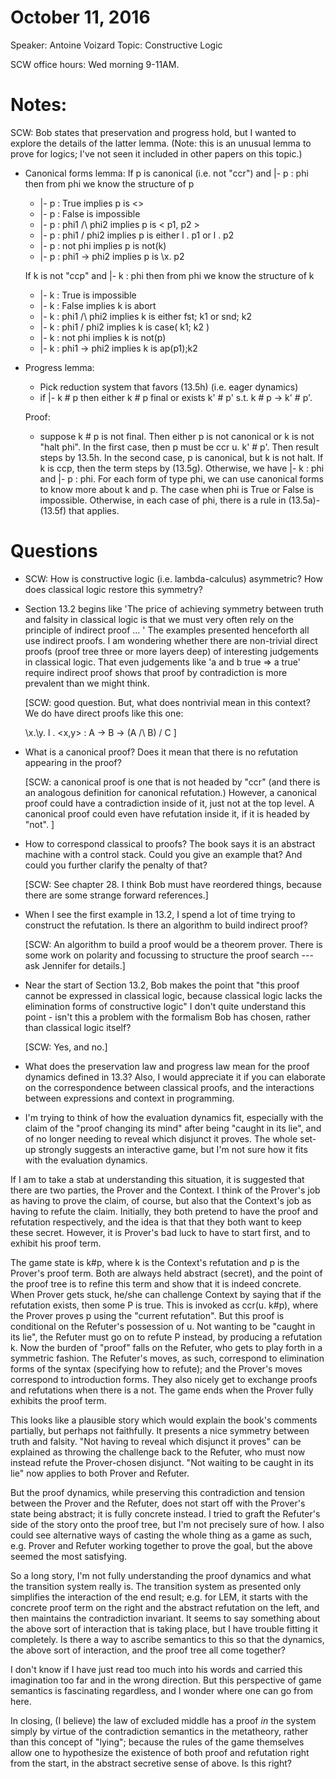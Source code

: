# October 11, 2016

Speaker: Antoine Voizard
Topic: Constructive Logic

SCW office hours: Wed morning 9-11AM.

# Notes:

SCW: Bob states that preservation and progress hold, but I wanted to explore
the details of the latter lemma. (Note: this is an unusual lemma to prove for
logics; I've not seen it included in other papers on this topic.)

- Canonical forms lemma:
  If p is canonical (i.e. not "ccr") and |- p : phi then from phi we know the structure of p
  * |- p : True  implies p is <>
  * |- p : False is impossible
  * |- p : phi1 /\ phi2 implies p is < p1, p2 >
  * |- p : phi1 \/ phi2 implies p is either l . p1 or l . p2
  * |- p : not phi implies p is not(k)
  * |- p : phi1 -> phi2  implies p is \x. p2

  If k is not "ccp" and |- k : phi then from phi we know the structure of k
  * |- k : True is impossible
  * |- k : False  implies k is abort
  * |- k : phi1 /\ phi2 implies k is either fst; k1 or snd; k2
  * |- k : phi1 \/ phi2 implies k is case( k1; k2 )
  * |- k : not phi implies k is not(p)
  * |- k : phi1 -> phi2  implies k is ap(p1);k2

- Progress lemma:
  * Pick reduction system that favors (13.5h) (i.e. eager dynamics)
  * if |- k # p then either k # p final or exists k' # p' s.t. k # p -> k' # p'.
  
  Proof:
  - suppose k # p is not final.  Then either p is not canonical or k is not "halt phi".
  In the first case, then p must be ccr u. k' # p'.  Then result steps by 13.5h.
  In the second case, p is canonical, but k is not halt.  If k is ccp, then
  the term steps by (13.5g). Otherwise, we have |- k : phi and |- p : phi.
  For each form of type phi, we can use canonical forms to know more about k and p.
  The case when phi is True or False is impossible. Otherwise, 
  in each case of phi, there is a rule in (13.5a)-(13.5f) that applies.

# Questions

- SCW: How is constructive logic (i.e. lambda-calculus) asymmetric? How does
  classical logic restore this symmetry?


- Section 13.2 begins like 'The price of achieving symmetry between truth and
  falsity in classical logic is that we must very often rely on the principle
  of indirect proof ... ' The examples presented henceforth all use indirect
  proofs. I am wondering whether there are non-trivial direct proofs (proof
  tree three or more layers deep) of interesting judgements in classical
  logic. That even judgements like 'a and b true => a true' require indirect
  proof shows that proof by contradiction is more prevalent than we might
  think.

  [SCW: good question. But, what does nontrivial mean in this context?
  We do have direct proofs like this one:

  \x.\y. l . <x,y> : A -> B -> (A /\ B) \/ C
  ]


- What is a canonical proof? Does it mean that there is no refutation
  appearing in the proof?

  [SCW: a canonical proof is one that is not headed by "ccr" (and there is an
  analogous definition for canonical refutation.)  However, a canonical proof
  could have a contradiction inside of it, just not at the top level. A canonical
  proof could even have refutation inside it, if it is headed by "not". ]
  
- How to correspond classical to proofs? The book says it is an abstract
  machine with a control stack. Could you give an example that? And could you
  further clarify the penalty of that?

  [SCW: See chapter 28. I think Bob must have reordered things, because there
  are some strange forward references.]

- When I see the first example in 13.2, I spend a lot of time trying to
  construct the refutation.  Is there an algorithm to build indirect proof?

  [SCW: An algorithm to build a proof would be a theorem prover. There is some
   work on polarity and focussing to structure the proof search --- ask
	Jennifer for details.]

- Near the start of Section 13.2, Bob makes the point that
  "this proof cannot be expressed in classical logic, because classical logic
  lacks the elimination forms of constructive logic"
  I don't quite understand this point - isn't this a problem with the formalism
  Bob has chosen, rather than classical logic itself?

  [SCW: Yes, and no.]


- What does the preservation law and progress law mean for the proof dynamics
  defined in 13.3? Also, I would appreciate it if you can elaborate on the
  correspondence between classical proofs, and the interactions between
  expressions and context in programming.


- I'm trying to think of how the evaluation dynamics fit, especially with
the claim of the "proof changing its mind" after being "caught in its lie",
and of no longer needing to reveal which disjunct it proves. The whole
set-up strongly suggests an interactive game, but I'm not sure how it fits
with the evaluation dynamics.

If I am to take a stab at understanding this situation, it is suggested that
there are two parties, the Prover and the Context. I think of the Prover's job
as having to prove the claim, of course, but also that the Context's job as
having to refute the claim. Initially, they both pretend to have the proof and
refutation respectively, and the idea is that that they both want to keep these
secret. However, it is Prover's bad luck to have to start first, and to exhibit
his proof term.

The game state is k#p, where k is the Context's refutation and p is the Prover's
proof term. Both are always held abstract (secret), and the point of the proof
tree is to refine this term and show that it is indeed concrete. When Prover gets
stuck, he/she can challenge Context by saying that if the refutation exists,
then some P is true. This is invoked as ccr(u. k#p), where the Prover proves p
using the "current refutation".  But this proof is conditional on the Refuter's
possession of u. Not wanting to be "caught in its lie", the Refuter must go on
to refute P instead, by producing a refutation k. Now the burden of "proof" falls
on the Refuter, who gets to play forth in a symmetric fashion. The Refuter's
moves, as such, correspond to elimination forms of the syntax (specifying how to
refute); and the Prover's moves correspond to introduction forms.
They also nicely get to exchange proofs and refutations when there is a not.
The game ends when the Prover fully exhibits the proof term.

This looks like a plausible story which would explain the book's comments
partially, but perhaps not faithfully. It presents a nice symmetry between
truth and falsity. "Not having to reveal which disjunct it proves" can be explained
as throwing the challenge back to the Refuter, who must now instead refute
the Prover-chosen disjunct. "Not waiting to be caught in its lie" now applies to
both Prover and Refuter.

But the proof dynamics, while preserving this contradiction and tension
between the Prover and the Refuter, does not start off with the Prover's
state being abstract; it is fully concrete instead. I tried to graft the
Refuter's side of the story onto the proof tree, but I'm not precisely sure
of how. I also could see alternative ways of casting the whole thing as a game
as such, e.g. Prover and Refuter working together to prove the goal, but the
above seemed the most satisfying.

So a long story, I'm not fully understanding the proof dynamics and what the
transition system really is. The transition system as presented only simplifies
the interaction of the end result; e.g. for LEM, it starts with the concrete
proof term on the right and the abstract refutation on the left, and then maintains
the contradiction invariant. It seems to say something about the above sort of
interaction that is taking place, but I have trouble fitting it completely.
Is there a way to ascribe semantics to this so that the dynamics, the above
sort of interaction, and the proof tree all come together?

I don't know if I have just read too much into his words and carried this imagination
too far and in the wrong direction. But this perspective of game semantics is
fascinating regardless, and I wonder where one can go from here.

In closing, (I believe) the law of excluded middle has a proof *in* the system
simply by virtue of the contradiction semantics in the metatheory, rather than this
concept of "lying"; because the rules of the game themselves allow one to hypothesize
the existence of both proof and refutation right from the start, in the abstract
secretive sense of above. Is this right?